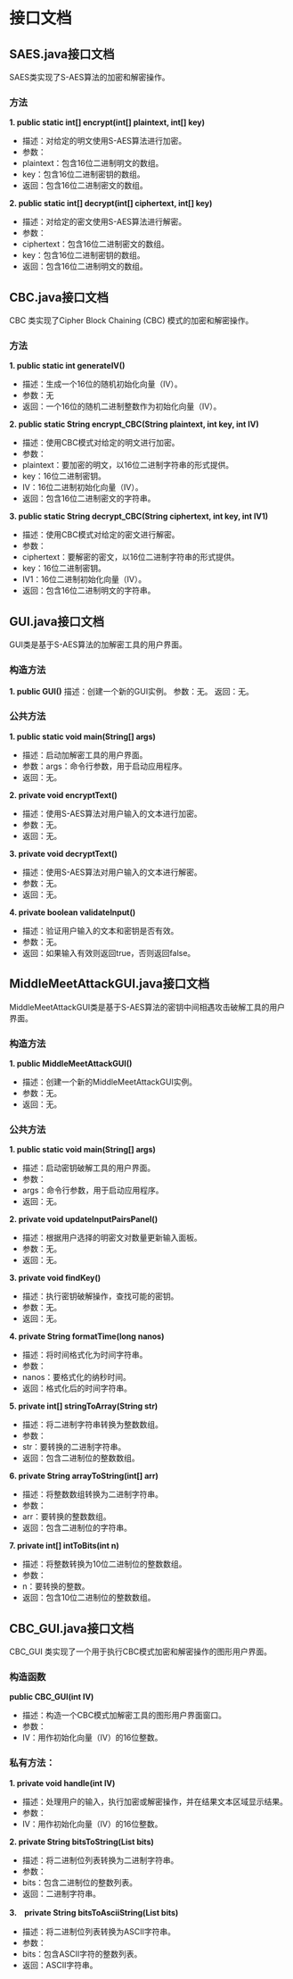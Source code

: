 # 接口文档

## SAES.java接口文档

SAES类实现了S-AES算法的加密和解密操作。

### 方法

**1. public static int[] encrypt(int[] plaintext, int[] key)**

* 描述：对给定的明文使用S-AES算法进行加密。
* 参数：
* plaintext：包含16位二进制明文的数组。
* key：包含16位二进制密钥的数组。
* 返回：包含16位二进制密文的数组。

**2. public static int[] decrypt(int[] ciphertext, int[] key)**

* 描述：对给定的密文使用S-AES算法进行解密。
* 参数：
* ciphertext：包含16位二进制密文的数组。
* key：包含16位二进制密钥的数组。
* 返回：包含16位二进制明文的数组。


## CBC.java接口文档

CBC 类实现了Cipher Block Chaining (CBC) 模式的加密和解密操作。

### 方法
**1. public static int generateIV()**
* 描述：生成一个16位的随机初始化向量（IV）。
* 参数：无
* 返回：一个16位的随机二进制整数作为初始化向量（IV）。

**2. public static String encrypt_CBC(String plaintext, int key, int IV)**
* 描述：使用CBC模式对给定的明文进行加密。
* 参数：
* plaintext：要加密的明文，以16位二进制字符串的形式提供。
* key：16位二进制密钥。
* IV：16位二进制初始化向量（IV）。
* 返回：包含16位二进制密文的字符串。

**3. public static String decrypt_CBC(String ciphertext, int key, int IV1)**
* 描述：使用CBC模式对给定的密文进行解密。
* 参数：
* ciphertext：要解密的密文，以16位二进制字符串的形式提供。
* key：16位二进制密钥。
* IV1：16位二进制初始化向量（IV）。
* 返回：包含16位二进制明文的字符串。


## GUI.java接口文档

GUI类是基于S-AES算法的加解密工具的用户界面。

### 构造方法

**1. public GUI()**
描述：创建一个新的GUI实例。
参数：无。
返回：无。

### 公共方法

**1. public static void main(String[] args)**
* 描述：启动加解密工具的用户界面。
* 参数：args：命令行参数，用于启动应用程序。
* 返回：无。

**2. private void encryptText()**
* 描述：使用S-AES算法对用户输入的文本进行加密。
* 参数：无。
* 返回：无。

**3. private void decryptText()**
* 描述：使用S-AES算法对用户输入的文本进行解密。
* 参数：无。
* 返回：无。

**4. private boolean validateInput()**
* 描述：验证用户输入的文本和密钥是否有效。
* 参数：无。
* 返回：如果输入有效则返回true，否则返回false。


## MiddleMeetAttackGUI.java接口文档

MiddleMeetAttackGUI类是基于S-AES算法的密钥中间相遇攻击破解工具的用户界面。

### 构造方法

**1. public MiddleMeetAttackGUI()**
* 描述：创建一个新的MiddleMeetAttackGUI实例。
* 参数：无。
* 返回：无。

### 公共方法

**1. public static void main(String[] args)**
* 描述：启动密钥破解工具的用户界面。
* 参数：
* args：命令行参数，用于启动应用程序。
* 返回：无。

**2. private void updateInputPairsPanel()**
* 描述：根据用户选择的明密文对数量更新输入面板。
* 参数：无。
* 返回：无。

**3. private void findKey()**
* 描述：执行密钥破解操作，查找可能的密钥。
* 参数：无。
* 返回：无。

**4. private String formatTime(long nanos)**
* 描述：将时间格式化为时间字符串。
* 参数： 
* nanos：要格式化的纳秒时间。
* 返回：格式化后的时间字符串。

**5. private int[] stringToArray(String str)**
* 描述：将二进制字符串转换为整数数组。
* 参数： 
* str：要转换的二进制字符串。
* 返回：包含二进制位的整数数组。

**6. private String arrayToString(int[] arr)**
* 描述：将整数数组转换为二进制字符串。
* 参数： 
* arr：要转换的整数数组。
* 返回：包含二进制位的字符串。

**7. private int[] intToBits(int n)**
* 描述：将整数转换为10位二进制位的整数数组。
* 参数： 
* n：要转换的整数。
* 返回：包含10位二进制位的整数数组。

## CBC_GUI.java接口文档

CBC_GUI 类实现了一个用于执行CBC模式加密和解密操作的图形用户界面。

### 构造函数

**public CBC_GUI(int IV)**
* 描述：构造一个CBC模式加解密工具的图形用户界面窗口。
* 参数：
* IV：用作初始化向量（IV）的16位整数。

### 私有方法：

**1. private void handle(int IV)**
* 描述：处理用户的输入，执行加密或解密操作，并在结果文本区域显示结果。
* 参数：
* IV：用作初始化向量（IV）的16位整数。

**2. private String bitsToString(List<Integer> bits)**
* 描述：将二进制位列表转换为二进制字符串。
* 参数：
* bits：包含二进制位的整数列表。
* 返回：二进制字符串。

**3.　private String bitsToAsciiString(List<Integer> bits)**
* 描述：将二进制位列表转换为ASCII字符串。
* 参数：
* bits：包含ASCII字符的整数列表。
* 返回：ASCII字符串。
